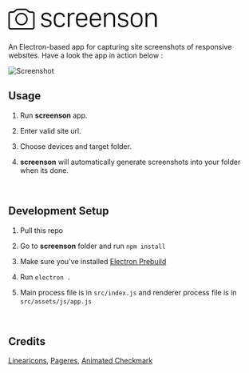 # ![screenson](https://raw.githubusercontent.com/hdytsgt/screenson/master/media/logo.png)

An Electron-based app for capturing site screenshots of responsive websites. Have a look the app in action below :

 

![Screenshot](https://raw.githubusercontent.com/hdytsgt/screenson/master/media/screenshot.gif)



## Usage

1. Run **screenson** app.

2. Enter valid site url.

3. Choose devices and target folder.

4. **screenson** will automatically generate screenshots into your folder when its done.

   ​


## Development Setup

1. Pull this repo

2. Go to **screenson** folder and run `npm install`

3. Make sure you've installed [Electron Prebuild](https://github.com/electron-userland/electron-prebuilt)

4. Run `electron .` 

5. Main process file is in `src/index.js` and renderer process file is in `src/assets/js/app.js`

   ​

## Credits

[Linearicons](https://linearicons.com/free), [Pageres](https://github.com/sindresorhus/pageres), [Animated Checkmark](https://gist.github.com/tkh44/538dabcab1c44c9901ae)
